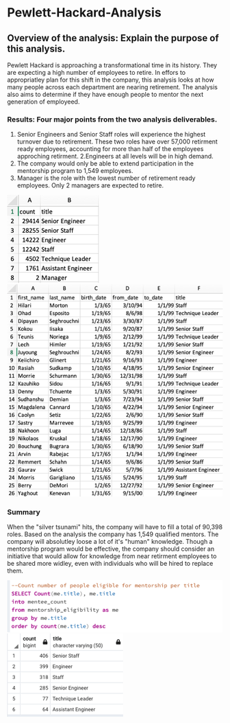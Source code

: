 # Pewlett-Hackard-Analysis

## Overview of the analysis: Explain the purpose of this analysis.
Pewlett Hackard is approaching a transformational time in its history. They are expecting a high number of employees to retire. In effors to appropriatley plan for this shift in the company, this analysis looks at how many people across each department are nearing retirement. The analysis also aims to determine if they have enough people to mentor the next generation of employeed. 

### Results: Four major points from the two analysis deliverables. 
  1. Senior Engineers and Senior Staff roles will experience the highest turnover due to retirement. These two roles have over 57,000 retirment ready employees, accounting for more than half of the employees approching retirment. 
  2.Engineers at all levels will be in high demand. 
  3. The company would only be able to extend participation in the mentorship program to 1,549 employees.
  4. Manager is the role with the lowest number of retirement ready employees. Only 2 managers are expected to retire. 

![Retiring_title_count](Resources/Retiring_title_count.png)
![membership_eligibility.png](Resources/membership_eligibility.png)


### Summary

When the "silver tsunami" hits, the company will have to fill a total of 90,398 roles. Based on the analysis the company has 1,549 qualified mentors. The company will absolutley loose a lot of it's "human" knowledge. Though a mentorship program would be effective, the company should consider an initiative that would allow for knowledge from near retirment employees to be shared more widley, even with individuals who will be hired to replace them. 

![Mentor_count](Resources/Mentor_count.png)
![mentor_eligibility_count](Resources/mentor_eligibility_count.png)


